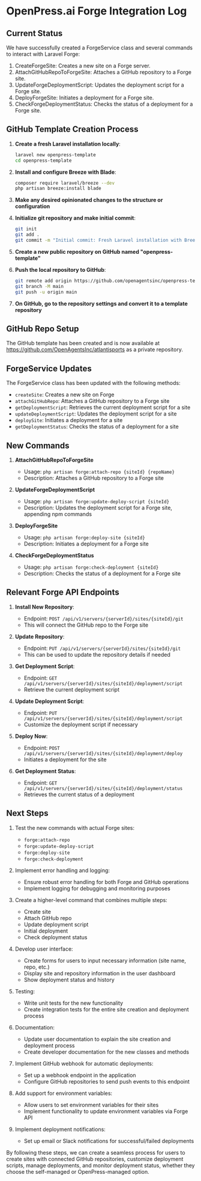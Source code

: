 # OpenPress.ai Forge Integration Log

## Current Status

We have successfully created a ForgeService class and several commands to interact with Laravel Forge:
1. CreateForgeSite: Creates a new site on a Forge server.
2. AttachGitHubRepoToForgeSite: Attaches a GitHub repository to a Forge site.
3. UpdateForgeDeploymentScript: Updates the deployment script for a Forge site.
4. DeployForgeSite: Initiates a deployment for a Forge site.
5. CheckForgeDeploymentStatus: Checks the status of a deployment for a Forge site.

## GitHub Template Creation Process

1. **Create a fresh Laravel installation locally**:
   ```bash
   laravel new openpress-template
   cd openpress-template
   ```

2. **Install and configure Breeze with Blade**:
   ```bash
   composer require laravel/breeze --dev
   php artisan breeze:install blade
   ```

3. **Make any desired opinionated changes to the structure or configuration**

4. **Initialize git repository and make initial commit**:
   ```bash
   git init
   git add .
   git commit -m "Initial commit: Fresh Laravel installation with Breeze and Blade"
   ```

5. **Create a new public repository on GitHub named "openpress-template"**

6. **Push the local repository to GitHub**:
   ```bash
   git remote add origin https://github.com/openagentsinc/openpress-template.git
   git branch -M main
   git push -u origin main
   ```

7. **On GitHub, go to the repository settings and convert it to a template repository**

## GitHub Repo Setup

The GitHub template has been created and is now available at https://github.com/OpenAgentsInc/atlantisports as a private repository.

## ForgeService Updates

The ForgeService class has been updated with the following methods:
- `createSite`: Creates a new site on Forge
- `attachGitHubRepo`: Attaches a GitHub repository to a Forge site
- `getDeploymentScript`: Retrieves the current deployment script for a site
- `updateDeploymentScript`: Updates the deployment script for a site
- `deploySite`: Initiates a deployment for a site
- `getDeploymentStatus`: Checks the status of a deployment for a site

## New Commands

1. **AttachGitHubRepoToForgeSite**
   - Usage: `php artisan forge:attach-repo {siteId} {repoName}`
   - Description: Attaches a GitHub repository to a Forge site

2. **UpdateForgeDeploymentScript**
   - Usage: `php artisan forge:update-deploy-script {siteId}`
   - Description: Updates the deployment script for a Forge site, appending npm commands

3. **DeployForgeSite**
   - Usage: `php artisan forge:deploy-site {siteId}`
   - Description: Initiates a deployment for a Forge site

4. **CheckForgeDeploymentStatus**
   - Usage: `php artisan forge:check-deployment {siteId}`
   - Description: Checks the status of a deployment for a Forge site

## Relevant Forge API Endpoints

1. **Install New Repository**:
   - Endpoint: `POST /api/v1/servers/{serverId}/sites/{siteId}/git`
   - This will connect the GitHub repo to the Forge site

2. **Update Repository**:
   - Endpoint: `PUT /api/v1/servers/{serverId}/sites/{siteId}/git`
   - This can be used to update the repository details if needed

3. **Get Deployment Script**:
   - Endpoint: `GET /api/v1/servers/{serverId}/sites/{siteId}/deployment/script`
   - Retrieve the current deployment script

4. **Update Deployment Script**:
   - Endpoint: `PUT /api/v1/servers/{serverId}/sites/{siteId}/deployment/script`
   - Customize the deployment script if necessary

5. **Deploy Now**:
   - Endpoint: `POST /api/v1/servers/{serverId}/sites/{siteId}/deployment/deploy`
   - Initiates a deployment for the site

6. **Get Deployment Status**:
   - Endpoint: `GET /api/v1/servers/{serverId}/sites/{siteId}/deployment/status`
   - Retrieves the current status of a deployment

## Next Steps

1. Test the new commands with actual Forge sites:
   - `forge:attach-repo`
   - `forge:update-deploy-script`
   - `forge:deploy-site`
   - `forge:check-deployment`

2. Implement error handling and logging:
   - Ensure robust error handling for both Forge and GitHub operations
   - Implement logging for debugging and monitoring purposes

3. Create a higher-level command that combines multiple steps:
   - Create site
   - Attach GitHub repo
   - Update deployment script
   - Initial deployment
   - Check deployment status

4. Develop user interface:
   - Create forms for users to input necessary information (site name, repo, etc.)
   - Display site and repository information in the user dashboard
   - Show deployment status and history

5. Testing:
   - Write unit tests for the new functionality
   - Create integration tests for the entire site creation and deployment process

6. Documentation:
   - Update user documentation to explain the site creation and deployment process
   - Create developer documentation for the new classes and methods

7. Implement GitHub webhook for automatic deployments:
   - Set up a webhook endpoint in the application
   - Configure GitHub repositories to send push events to this endpoint

8. Add support for environment variables:
   - Allow users to set environment variables for their sites
   - Implement functionality to update environment variables via Forge API

9. Implement deployment notifications:
   - Set up email or Slack notifications for successful/failed deployments

By following these steps, we can create a seamless process for users to create sites with connected GitHub repositories, customize deployment scripts, manage deployments, and monitor deployment status, whether they choose the self-managed or OpenPress-managed option.
